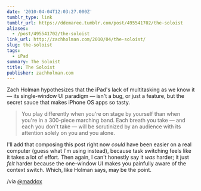 ```yaml
---
date: '2010-04-04T12:03:27.000Z'
tumblr_type: link
tumblr_url: https://ddemaree.tumblr.com/post/495541702/the-soloist
aliases:
  - /post/495541702/the-soloist
link_url: http://zachholman.com/2010/04/the-soloist/
slug: the-soloist
tags:
  - iPad
summary: The Soloist
title: The Soloist
publisher: zachholman.com
---
```


Zach Holman hypothesizes that the iPad's lack of multitasking as we know it — its single-window UI paradigm — isn't a bug, or just a feature, but the secret sauce that makes iPhone OS apps so tasty.

> You play differently when you're on stage by yourself than when you're in a 300-piece marching band. Each breath you take — and each you don't take — will be scrutinized by an audience with its attention solely on you and you alone.

I'll add that composing this post right now _could_ have been easier on a real computer (guess what I'm using instead), because task switching feels like it takes a lot of effort. Then again, I can't honestly say it _was_ harder; it just _felt_ harder because the one-window UI makes you painfully aware of the context switch. Which, like Holman says, may be the point. 

/via [@maddox](http://twitter.com/maddox/status/11574531693)